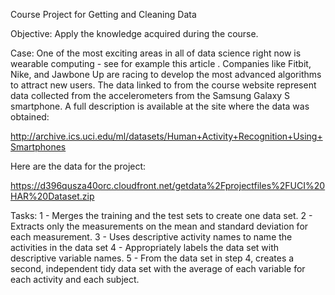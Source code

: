 Course Project for Getting and Cleaning Data

Objective:
Apply the knowledge acquired during the course.

Case: 
One of the most exciting areas in all of data science right now is wearable computing - see for example this article . Companies like Fitbit, Nike, and Jawbone Up are racing to develop the most advanced algorithms to attract new users. The data linked to from the course website represent data collected from the accelerometers from the Samsung Galaxy S smartphone. A full description is available at the site where the data was obtained:

http://archive.ics.uci.edu/ml/datasets/Human+Activity+Recognition+Using+Smartphones

Here are the data for the project:

https://d396qusza40orc.cloudfront.net/getdata%2Fprojectfiles%2FUCI%20HAR%20Dataset.zip

Tasks: 
1 - Merges the training and the test sets to create one data set. 
2 - Extracts only the measurements on the mean and standard deviation for each measurement. 
3 - Uses descriptive activity names to name the activities in the data set 
4 - Appropriately labels the data set with descriptive variable names. 
5 - From the data set in step 4, creates a second, independent tidy data set with the average of each variable for each activity and each subject.
